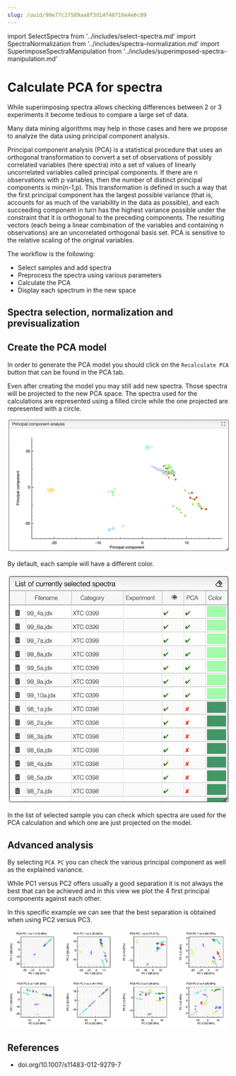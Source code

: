 ```yaml
---
slug: /uuid/99e77c27589aa8f3d14f48716e4e6c89
---
```


import SelectSpectra from '../includes/select-spectra.md'
import SpectraNormalization from '../includes/spectra-normalization.md'
import SuperimposeSpectraManipulation from '../includes/superimposed-spectra-manipulation.md'

# Calculate PCA for spectra

While superimposing spectra allows checking differences between 2 or 3 experiments it become tedious to compare a large set of data.

Many data mining algorithms may help in those cases and here we propose to analyze the data using principal component analysis.

Principal component analysis (PCA) is a statistical procedure that uses an orthogonal transformation to convert a set of observations of possibly correlated variables (here spectra) into a set of values of linearly uncorrelated variables called principal components. If there are n observations with p variables, then the number of distinct principal components is min(n-1,p). This transformation is defined in such a way that the first principal component has the largest possible variance (that is, accounts for as much of the variability in the data as possible), and each succeeding component in turn has the highest variance possible under the constraint that it is orthogonal to the preceding components. The resulting vectors (each being a linear combination of the variables and containing n observations) are an uncorrelated orthogonal basis set. PCA is sensitive to the relative scaling of the original variables.

The workflow is the following:

- Select samples and add spectra
- Preprocess the spectra using various parameters
- Calculate the PCA
- Display each spectrum in the new space

## Spectra selection, normalization and previsualization

<SelectSpectra />
<SpectraNormalization />
<SuperimposeSpectraManipulation />

## Create the PCA model

In order to generate the PCA model you should click on the `Recalculate PCA` button that can be found in the PCA tab.

Even after creating the model you may still add new spectra. Those spectra will be projected to the new PCA space. The spectra used for the calculations are represented using a filled circle while the one projected are represented with a circle.

![result](images/result.png)

By default, each sample will have a different color.

![sample PCA](images/samplePCA.png)

In the list of selected sample you can check which spectra are used for the PCA calculation and which one are just projected on the model.

## Advanced analysis

By selecting `PCA PC` you can check the various principal component as well as the explained variance.

While PC1 versus PC2 offers usually a good separation it is not always the best that can be achieved and in this view we plot the 4 first principal components against each other.

In this specific example we can see that the best separation is obtained when using PC2 versus PC3.

![pca versus](images/pcaVersus.png)

## References

- doi.org/10.1007/s11483-012-9279-7
